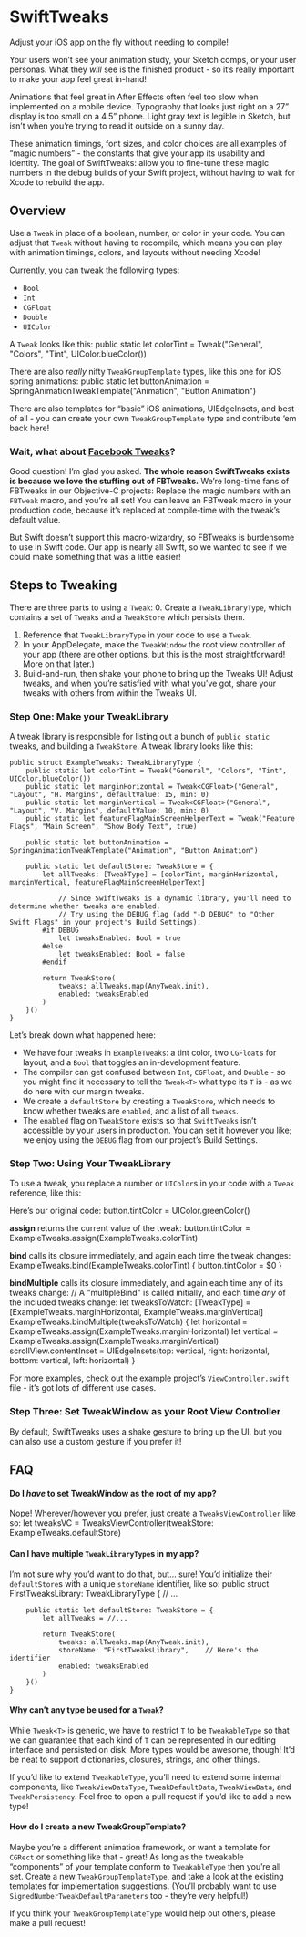 # SwiftTweaks
Adjust your iOS app on the fly without needing to compile!

Your users won’t see your animation study, your Sketch comps, or your user personas. What they *will* see is the finished product - so it’s really important to make your app feel great in-hand!

Animations that feel great in After Effects often feel too slow when implemented on a mobile device. Typography that looks just right on a 27” display is too small on a 4.5” phone. Light gray text is legible in Sketch, but isn’t when you’re trying to read it outside on a sunny day.

These animation timings, font sizes, and color choices are all examples of “magic numbers” - the constants that give your app its usability and identity. The goal of SwiftTweaks: allow you to fine-tune these magic numbers in the debug builds of your Swift project, without having to wait for Xcode to rebuild the app.

## Overview
Use a `Tweak` in place of a boolean, number, or color in your code. You can adjust that `Tweak` without having to recompile, which means you can play with animation timings, colors, and layouts without needing Xcode!

Currently, you can tweak the following types:
- `Bool`
- `Int`
- `CGFloat`
- `Double`
- `UIColor`

A `Tweak` looks like this:
	public static let colorTint = Tweak("General", "Colors", "Tint", UIColor.blueColor())

There are also *really* nifty `TweakGroupTemplate` types, like this one for iOS spring animations:
		public static let buttonAnimation = SpringAnimationTweakTemplate("Animation", "Button Animation")

There are also templates for “basic” iOS animations, UIEdgeInsets, and best of all - you can create your own `TweakGroupTemplate` type and contribute ‘em back here!

### Wait, what about [Facebook Tweaks](https://github.com/facebook/Tweaks)?
Good question! I’m glad you asked. **The whole reason SwiftTweaks exists is because we love the stuffing out of FBTweaks.** We’re long-time fans of FBTweaks in our Objective-C projects: Replace the magic numbers with an `FBTweak` macro, and you’re all set! You can leave an FBTweak macro in your production code, because it’s replaced at compile-time with the tweak’s default value.

But Swift doesn’t support this macro-wizardry, so FBTweaks is burdensome to use in Swift code. Our app is nearly all Swift, so we wanted to see if we could make something that was a little easier!

## Steps to Tweaking
There are three parts to using a `Tweak`:
0. Create a `TweakLibraryType`, which contains a set of `Tweak`s and a `TweakStore` which persists them.
1. Reference that `TweakLibraryType` in your code to use a `Tweak`.
3. In your AppDelegate, make the `TweakWindow` the root view controller of your app (there are other options, but this is the most straightforward! More on that later.)
2. Build-and-run, then shake your phone to bring up the Tweaks UI! Adjust tweaks, and when you’re satisfied with what you’ve got, share your tweaks with others from within the Tweaks UI.

### Step One: Make your TweakLibrary
A tweak library is responsible for listing out a bunch of `public static` tweaks, and building a `TweakStore`. A tweak library  looks like this:

	public struct ExampleTweaks: TweakLibraryType {
		public static let colorTint = Tweak("General", "Colors", "Tint", UIColor.blueColor())
		public static let marginHorizontal = Tweak<CGFloat>("General", "Layout", "H. Margins", defaultValue: 15, min: 0)
		public static let marginVertical = Tweak<CGFloat>("General", "Layout", "V. Margins", defaultValue: 10, min: 0)
		public static let featureFlagMainScreenHelperText = Tweak("Feature Flags", "Main Screen", "Show Body Text", true)

		public static let buttonAnimation = SpringAnimationTweakTemplate("Animation", "Button Animation")

		public static let defaultStore: TweakStore = {
			let allTweaks: [TweakType] = [colorTint, marginHorizontal, marginVertical, featureFlagMainScreenHelperText]

				// Since SwiftTweaks is a dynamic library, you'll need to determine whether tweaks are enabled.
				// Try using the DEBUG flag (add "-D DEBUG" to "Other Swift Flags" in your project's Build Settings).
			#if DEBUG
				let tweaksEnabled: Bool = true
			#else
				let tweaksEnabled: Bool = false
			#endif

			return TweakStore(
				tweaks: allTweaks.map(AnyTweak.init),
				enabled: tweaksEnabled
			)
		}()
	}

Let’s break down what happened here:
 - We have four tweaks in `ExampleTweaks`: a tint color, two `CGFloat`s for layout, and a `Bool` that toggles an in-development feature.
- The compiler can get confused between `Int`, `CGFloat`, and `Double` - so you might find it necessary to tell the `Tweak<T>` what type its `T` is - as we do here with our margin tweaks.
- We create a `defaultStore` by creating a `TweakStore`, which needs to know whether tweaks are `enabled`, and a list of all `tweaks`.
- The `enabled` flag on `TweakStore` exists so that `SwiftTweaks` isn’t accessible by your users in production. You can set it however you like; we enjoy using the `DEBUG` flag from our project’s Build Settings.

### Step Two: Using Your TweakLibrary
To use a tweak, you replace a number or `UIColor`s in your code with a `Tweak` reference, like this:

Here’s our original code:
	button.tintColor = UIColor.greenColor()

**assign** returns the current value of the tweak:
	button.tintColor = ExampleTweaks.assign(ExampleTweaks.colorTint)

**bind** calls its closure immediately, and again each time the tweak changes:
	ExampleTweaks.bind(ExampleTweaks.colorTint) { button.tintColor = $0 }

**bindMultiple** calls its closure immediately, and again each time any of its tweaks change:
	// A "multipleBind" is called initially, and each time _any_ of the included tweaks change:
	let tweaksToWatch: [TweakType] = [ExampleTweaks.marginHorizontal, ExampleTweaks.marginVertical]
	ExampleTweaks.bindMultiple(tweaksToWatch) {
		let horizontal = ExampleTweaks.assign(ExampleTweaks.marginHorizontal)
		let vertical = ExampleTweaks.assign(ExampleTweaks.marginVertical)
		scrollView.contentInset = UIEdgeInsets(top: vertical, right: horizontal, bottom: vertical, left: horizontal)
	}

For more examples, check out the example project’s `ViewController.swift` file - it’s got lots of different use cases.

### Step Three: Set TweakWindow as your Root View Controller
By default, SwiftTweaks uses a shake gesture to bring up the UI, but you can also use a custom gesture if you prefer it!

## FAQ
#### Do I *have* to set TweakWindow as the root of my app?
Nope! Wherever/however you prefer, just create a `TweaksViewController` like so:
	let tweaksVC = TweaksViewController(tweakStore: ExampleTweaks.defaultStore)

#### Can I have multiple `TweakLibraryType`s in my app?
I’m not sure why you’d want to do that, but… sure! You’d initialize their `defaultStore`s with a unique `storeName` identifier, like so:
	public struct FirstTweaksLibrary: TweakLibraryType {
		// ...

		public static let defaultStore: TweakStore = {
			let allTweaks = //...

			return TweakStore(
				tweaks: allTweaks.map(AnyTweak.init),
				storeName: "FirstTweaksLibrary", 	// Here's the identifier
				enabled: tweaksEnabled
			)
		}()
	}

#### Why can’t any type be used for a `Tweak`?
While `Tweak<T>` is generic, we have to restrict `T` to be `TweakableType` so that we can guarantee that each kind of `T` can be represented in our editing interface and persisted on disk. More types would be awesome, though! It’d be neat to support dictionaries, closures, strings, and other things.

If you’d like to extend `TweakableType`, you’ll need to extend some internal components, like `TweakViewDataType`, `TweakDefaultData`, `TweakViewData`, and `TweakPersistency`. Feel free to open a pull request if you’d like to add a new type!

#### How do I create a new TweakGroupTemplate?
Maybe you’re a different animation framework, or want a template for `CGRect` or something like that - great! As long as the tweakable “components” of your template conform to `TweakableType` then you’re all set. Create a new `TweakGroupTemplateType`, and take a look at the existing templates for implementation suggestions. (You’ll probably want to use `SignedNumberTweakDefaultParameters` too - they’re very helpful!)

If you think your `TweakGroupTemplateType` would help out others, please make a pull request!
